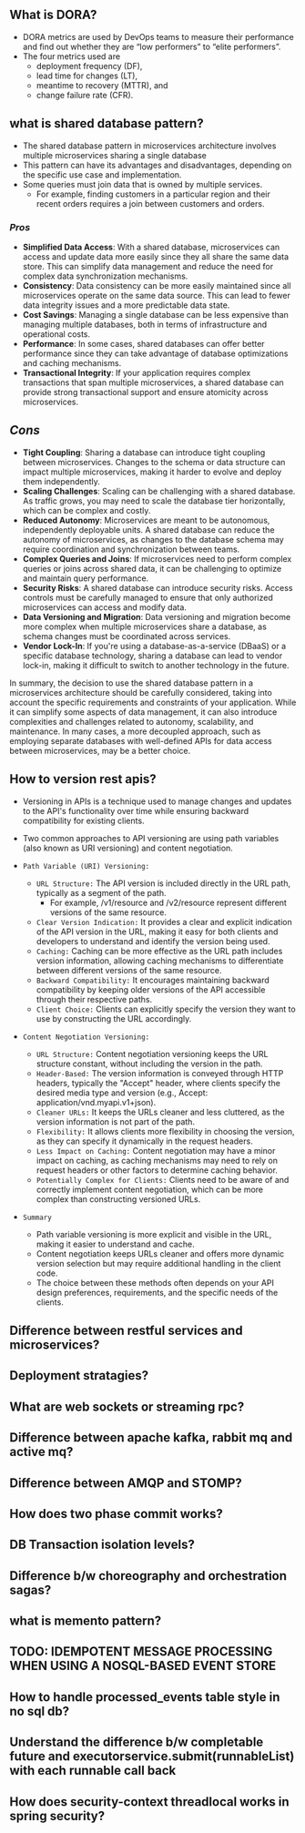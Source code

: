 ## What is DORA?

- DORA metrics are used by DevOps teams to measure their performance and find out whether they are “low performers” to “elite performers”. 
- The four metrics used are
  - deployment frequency (DF),
  - lead time for changes (LT),
  - meantime to recovery (MTTR), and 
  - change failure rate (CFR).
  
## what is shared database pattern?

- The shared database pattern in microservices architecture involves multiple microservices sharing a single database
- This pattern can have its advantages and disadvantages, depending on the specific use case and implementation. 
- Some queries must join data that is owned by multiple services. 
  - For example, finding customers in a particular region and their recent orders requires a join between customers and 
    orders.

### _Pros_

- **Simplified Data Access**: With a shared database, microservices can access and update data more easily since they 
  all share the same data store. This can simplify data management and reduce the need for complex data synchronization 
  mechanisms.
- **Consistency**: Data consistency can be more easily maintained since all microservices operate on the same data source.
  This can lead to fewer data integrity issues and a more predictable data state.
- **Cost Savings**: Managing a single database can be less expensive than managing multiple databases, both in terms of 
  infrastructure and operational costs.
- **Performance**: In some cases, shared databases can offer better performance since they can take advantage of database
  optimizations and caching mechanisms.
- **Transactional Integrity**: If your application requires complex transactions that span multiple microservices, a 
  shared database can provide strong transactional support and ensure atomicity across microservices.

## _Cons_

- **Tight Coupling**: Sharing a database can introduce tight coupling between microservices. Changes to the schema or 
  data structure can impact multiple microservices, making it harder to evolve and deploy them independently.
- **Scaling Challenges**: Scaling can be challenging with a shared database. As traffic grows, you may need to scale the 
  database tier horizontally, which can be complex and costly.
- **Reduced Autonomy**: Microservices are meant to be autonomous, independently deployable units. A shared database can 
  reduce the autonomy of microservices, as changes to the database schema may require coordination and synchronization 
  between teams.
- **Complex Queries and Joins**: If microservices need to perform complex queries or joins across shared data, it can be 
  challenging to optimize and maintain query performance.
- **Security Risks**: A shared database can introduce security risks. Access controls must be carefully managed to ensure
  that only authorized microservices can access and modify data.
- **Data Versioning and Migration**: Data versioning and migration become more complex when multiple microservices share 
  a database, as schema changes must be coordinated across services.
- **Vendor Lock-In**: If you're using a database-as-a-service (DBaaS) or a specific database technology, sharing a 
  database can lead to vendor lock-in, making it difficult to switch to another technology in the future.

In summary, the decision to use the shared database pattern in a microservices architecture should be carefully 
considered, taking into account the specific requirements and constraints of your application. While it can simplify 
some aspects of data management, it can also introduce complexities and challenges related to autonomy, scalability, 
and maintenance. In many cases, a more decoupled approach, such as employing separate databases with well-defined APIs 
for data access between microservices, may be a better choice.

## How to version rest apis?

- Versioning in APIs is a technique used to manage changes and updates to the API's functionality over time while 
  ensuring backward compatibility for existing clients. 
- Two common approaches to API versioning are using path variables (also known as URI versioning) and content negotiation.
- `Path Variable (URI) Versioning:`
  - `URL Structure:` The API version is included directly in the URL path, typically as a segment of the path. 
    - For example, /v1/resource and /v2/resource represent different versions of the same resource.
  - `Clear Version Indication:` It provides a clear and explicit indication of the API version in the URL, making it easy
    for both clients and developers to understand and identify the version being used.
  - `Caching:` Caching can be more effective as the URL path includes version information, allowing caching mechanisms 
    to differentiate between different versions of the same resource.
  - `Backward Compatibility:` It encourages maintaining backward compatibility by keeping older versions of the API 
    accessible through their respective paths.
  - `Client Choice:` Clients can explicitly specify the version they want to use by constructing the URL accordingly.
- `Content Negotiation Versioning:`
  - `URL Structure:` Content negotiation versioning keeps the URL structure constant, without including the version in 
    the path.
  - `Header-Based:` The version information is conveyed through HTTP headers, typically the "Accept" header, 
    where clients specify the desired media type and version (e.g., Accept: application/vnd.myapi.v1+json).
  - `Cleaner URLs:` It keeps the URLs cleaner and less cluttered, as the version information is not part of the path.
  - `Flexibility:` It allows clients more flexibility in choosing the version, as they can specify it dynamically in 
    the request headers.
  - `Less Impact on Caching:` Content negotiation may have a minor impact on caching, as caching mechanisms may need 
    to rely on request headers or other factors to determine caching behavior.
  - `Potentially Complex for Clients:` Clients need to be aware of and correctly implement content negotiation, which 
    can be more complex than constructing versioned URLs.

- `Summary`  
  - Path variable versioning is more explicit and visible in the URL, making it easier to understand and cache. 
  - Content negotiation keeps URLs cleaner and offers more dynamic version selection but may require additional 
    handling in the client code. 
  - The choice between these methods often depends on your API design preferences, requirements, and the specific needs 
    of the clients.

## Difference between restful services and microservices?
## Deployment stratagies?
## What are web sockets or streaming rpc?
## Difference between apache kafka, rabbit mq and active mq?
## Difference between AMQP and STOMP?
## How does two phase commit works?
## DB Transaction isolation levels?
## Difference b/w choreography and orchestration sagas?
## what is memento pattern?
## TODO: IDEMPOTENT MESSAGE PROCESSING WHEN USING A NOSQL-BASED EVENT STORE
## How to handle processed_events table style in no sql db?
## Understand the difference b/w completable future and executorservice.submit(runnableList) with each runnable call back
## How does security-context threadlocal works in spring security?



